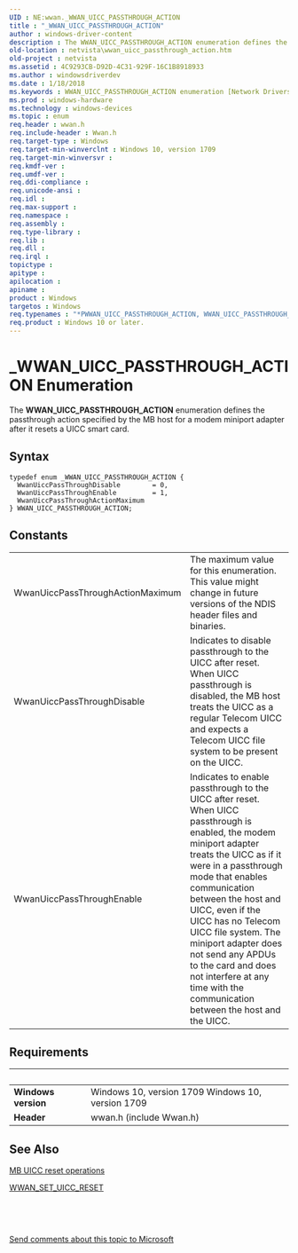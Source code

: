 ```yaml
---
UID : NE:wwan._WWAN_UICC_PASSTHROUGH_ACTION
title : "_WWAN_UICC_PASSTHROUGH_ACTION"
author : windows-driver-content
description : The WWAN_UICC_PASSTHROUGH_ACTION enumeration defines the passthrough action specified by the MB host for a modem miniport adapter after it resets a UICC smart card.
old-location : netvista\wwan_uicc_passthrough_action.htm
old-project : netvista
ms.assetid : 4C9293CB-D92D-4C31-929F-16C1B8918933
ms.author : windowsdriverdev
ms.date : 1/18/2018
ms.keywords : WWAN_UICC_PASSTHROUGH_ACTION enumeration [Network Drivers Starting with Windows Vista], WwanUiccPassThroughActionMaximum, wwan/WwanUiccPassThroughDisable, wwan/WWAN_UICC_PASSTHROUGH_ACTION, netvista.wwan_uicc_passthrough_action, WWAN_UICC_PASSTHROUGH_ACTION, wwan/WwanUiccPassThroughActionMaximum, WwanUiccPassThroughDisable, wwan/WwanUiccPassThroughEnable, _WWAN_UICC_PASSTHROUGH_ACTION, WwanUiccPassThroughEnable, *PWWAN_UICC_PASSTHROUGH_ACTION
ms.prod : windows-hardware
ms.technology : windows-devices
ms.topic : enum
req.header : wwan.h
req.include-header : Wwan.h
req.target-type : Windows
req.target-min-winverclnt : Windows 10, version 1709
req.target-min-winversvr : 
req.kmdf-ver : 
req.umdf-ver : 
req.ddi-compliance : 
req.unicode-ansi : 
req.idl : 
req.max-support : 
req.namespace : 
req.assembly : 
req.type-library : 
req.lib : 
req.dll : 
req.irql : 
topictype : 
apitype : 
apilocation : 
apiname : 
product : Windows
targetos : Windows
req.typenames : "*PWWAN_UICC_PASSTHROUGH_ACTION, WWAN_UICC_PASSTHROUGH_ACTION"
req.product : Windows 10 or later.
---
```


# _WWAN_UICC_PASSTHROUGH_ACTION Enumeration
The <b>WWAN_UICC_PASSTHROUGH_ACTION</b> enumeration defines the passthrough action specified by the MB host for a modem miniport adapter after it resets a UICC smart card.

## Syntax
````
typedef enum _WWAN_UICC_PASSTHROUGH_ACTION { 
  WwanUiccPassThroughDisable        = 0,
  WwanUiccPassThroughEnable         = 1,
  WwanUiccPassThroughActionMaximum
} WWAN_UICC_PASSTHROUGH_ACTION;
````

## Constants

<table>

<tr>
<td>WwanUiccPassThroughActionMaximum</td>
<td>The maximum value for this enumeration. This value might change in future versions of the NDIS
     header files and binaries.</td>
</tr>

<tr>
<td>WwanUiccPassThroughDisable</td>
<td>Indicates to disable passthrough to the UICC after reset. When UICC passthrough is disabled, the MB host treats the UICC as a regular Telecom UICC and expects a Telecom UICC file system to be present on the UICC.</td>
</tr>

<tr>
<td>WwanUiccPassThroughEnable</td>
<td>Indicates to enable passthrough to the UICC after reset. When UICC passthrough is enabled, the modem miniport adapter treats the UICC as if it were in a passthrough mode that enables communication between the host and UICC, even if the UICC has no Telecom UICC file system. The miniport adapter does not send any APDUs to the card and does not interfere at any time with the communication between the host and the UICC.</td>
</tr>
</table>


## Requirements
| &nbsp; | &nbsp; |
| ---- |:---- |
| **Windows version** | Windows 10, version 1709 Windows 10, version 1709 |
| **Header** | wwan.h (include Wwan.h) |

## See Also

<a href="https://docs.microsoft.com/windows-hardware/drivers/network/mb-uicc-reset-operations">MB UICC reset operations</a>

<a href="..\wwan\ns-wwan-_wwan_set_uicc_reset.md">WWAN_SET_UICC_RESET</a>

 

 

<a href="mailto:wsddocfb@microsoft.com?subject=Documentation%20feedback [netvista\netvista]:%20WWAN_UICC_PASSTHROUGH_ACTION enumeration%20 RELEASE:%20(1/18/2018)&amp;body=%0A%0APRIVACY STATEMENT%0A%0AWe use your feedback to improve the documentation. We don't use your email address for any other purpose, and we'll remove your email address from our system after the issue that you're reporting is fixed. While we're working to fix this issue, we might send you an email message to ask for more info. Later, we might also send you an email message to let you know that we've addressed your feedback.%0A%0AFor more info about Microsoft's privacy policy, see http://privacy.microsoft.com/en-us/default.aspx." title="Send comments about this topic to Microsoft">Send comments about this topic to Microsoft</a>